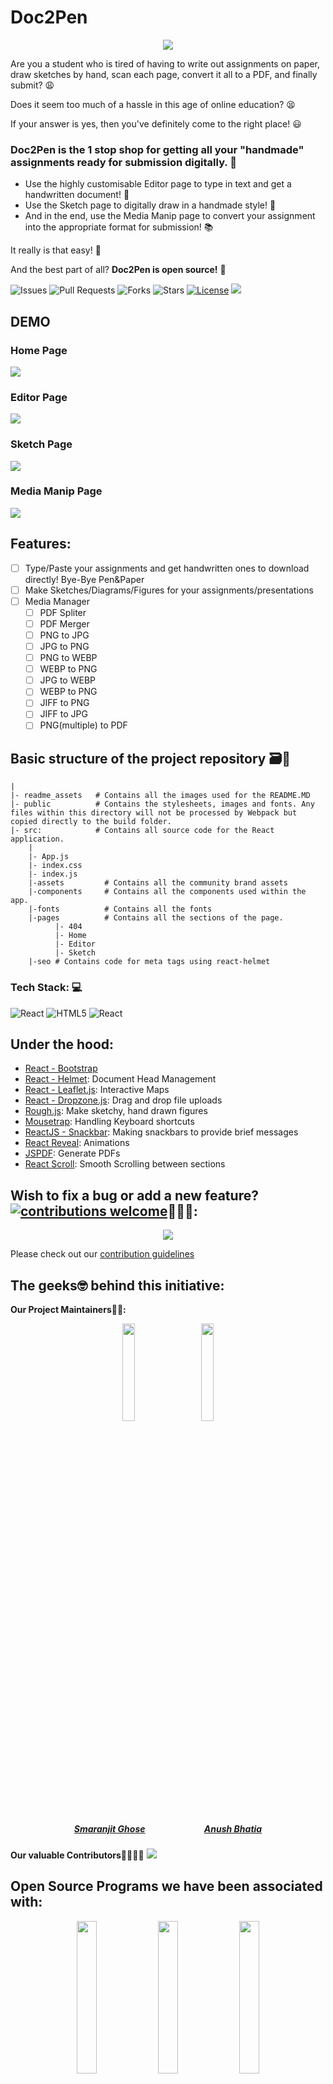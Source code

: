 # Doc2Pen

<p align="center"><img src="readme_assets/doc2pen.gif"></p>

Are you a student who is tired of having to write out assignments on paper, draw sketches by hand, scan each page, convert it all to a PDF, and finally submit? 😩

Does it seem too much of a hassle in this age of online education? 😫

If your answer is yes, then you've definitely come to the right place! 😃

### Doc2Pen is the 1 stop shop for getting all your "handmade" assignments ready for submission digitally. 🥳

- Use the highly customisable Editor page to type in text and get a handwritten document! 📝
- Use the Sketch page to digitally draw in a handmade style! 🎨
- And in the end, use the Media Manip page to convert your assignment into the appropriate format for submission! 📚

It really is that easy! 🎊

And the best part of all? **Doc2Pen is open source!** 🤩

![Issues](https://img.shields.io/github/issues/smaranjitghose/doc2pen)
![Pull Requests](https://img.shields.io/github/issues-pr/smaranjitghose/doc2pen)
![Forks](https://img.shields.io/github/forks/smaranjitghose/doc2pen)
![Stars](https://img.shields.io/github/stars/smaranjitghose/doc2pen)
[![License](https://img.shields.io/github/license/smaranjitghose/doc2pen)](https://github.com/smaranjitghose/doc2pen/blob/master/LICENSE)
![](https://img.shields.io/github/repo-size/smaranjitghose/doc2pen.svg?label=Repo%20size&style=flat-square)&nbsp;

## DEMO

### Home Page

<img src="readme_assets/home.gif">

### Editor Page

<img src="readme_assets/editor.gif">

### Sketch Page

<img src="readme_assets/sketch.gif">

### Media Manip Page

<img src="readme_assets/mediaManip.gif">

## Features:

- [ ] Type/Paste your assignments and get handwritten ones to download directly! Bye-Bye Pen&Paper
- [ ] Make Sketches/Diagrams/Figures for your assignments/presentations
- [ ] Media Manager
  - [ ] PDF Spliter
  - [ ] PDF Merger
  - [ ] PNG to JPG
  - [ ] JPG to PNG
  - [ ] PNG to WEBP
  - [ ] WEBP to PNG
  - [ ] JPG to WEBP
  - [ ] WEBP to PNG
  - [ ] JIFF to PNG
  - [ ] JIFF to JPG
  - [ ] PNG(multiple) to PDF

## Basic structure of the project repository 🗃️📂

```terminal
|
|- readme_assets   # Contains all the images used for the README.MD
|- public          # Contains the stylesheets, images and fonts. Any files within this directory will not be processed by Webpack but copied directly to the build folder.
|- src:            # Contains all source code for the React application.
    |
    |- App.js
    |- index.css
    |- index.js
    |-assets         # Contains all the community brand assets
    |-components     # Contains all the components used within the app.
    |-fonts          # Contains all the fonts
    |-pages          # Contains all the sections of the page.
          |- 404
          |- Home
          |- Editor
          |- Sketch
    |-seo # Contains code for meta tags using react-helmet
```

### Tech Stack: 💻

<img alt="React" src="https://img.shields.io/badge/react%20-%2320232a.svg?&style=for-the-badge&logo=react&logoColor=%2361DAFB"/> <img alt="HTML5" src="https://img.shields.io/badge/html5%20-%23E34F26.svg?&style=for-the-badge&logo=html5&logoColor=white"/> <img alt="React" src="https://img.shields.io/badge/Sass-CC6699?style=for-the-badge&logo=sass&logoColor=white">

## Under the hood:

- [React - Bootstrap](https://react-bootstrap.github.io/)
- [React - Helmet](https://www.npmjs.com/package/react-helmet): Document Head Management
- [React - Leaflet.js](https://react-leaflet.js.org/): Interactive Maps
- [React - Dropzone.js](https://react-dropzone.js.org/): Drag and drop file uploads
- [Rough.js](https://roughjs.com/): Make sketchy, hand drawn figures
- [Mousetrap](https://github.com/ccampbell/mousetrap): Handling Keyboard shortcuts
- [ReactJS - Snackbar](https://www.npmjs.com/package/react-js-snackbar): Making snackbars to provide brief messages
- [React Reveal](https://www.react-reveal.com/): Animations
- [JSPDF](https://www.npmjs.com/package/jspdf): Generate PDFs
- [React Scroll](https://www.npmjs.com/package/react-scroll): Smooth Scrolling between sections

## Wish to fix a bug or add a new feature?[![contributions welcome](https://img.shields.io/badge/contributions-welcome-brightgreen.svg?style=flat)](https://github.com/dwyl/esta/issues)🤝🏽🍀:

<p align = "center"><img src = "https://media.giphy.com/media/1xOe0qgiYLYWE6pkki/giphy.gif"></p>

Please check out our [contribution guidelines](./CONTRIBUTING.md)

## The geeks🤓 behind this initiative:

**Our Project Maintainers👨‍🏫:**

<p align="center">
<img width=20% src="https://avatars2.githubusercontent.com/u/46641503?v=4">&ensp;&ensp;&ensp;
<img width=20% src="https://avatars2.githubusercontent.com/u/40017559?v=4">
</p>

<a href="https://github.com/smaranjitghose">
<h5 align="center"><b>Smaranjit Ghose</b></a>&ensp;&ensp;&ensp;&ensp;&ensp;&ensp;&ensp;&ensp;&ensp;&ensp;&ensp;&ensp;&ensp;
<a href="https://github.com/anushbhatia"><b>Anush Bhatia</b></h5></a>

**Our valuable Contributors👩‍💻👨‍💻**
<a href="https://github.com/smaranjitghose/doc2pen/graphs/contributors">
<img src="https://contributors-img.web.app/image?repo=smaranjitghose/doc2pen" />
</a>

## Open Source Programs we have been associated with:

<p align="center">
<a href="https://www.pclubsummerofcode.in/"><img src="./readme_assets/psoc.png" width="25%"></a>
<a href="https://hakincodes.tech/"><img src="./readme_assets/ch.png" width="25%"></a>
<a href="https://devscript.tech/woc/"><img src="./readme_assets/dwoc.png" width="25%"></a>
</a>
<a href="https://slop.dscdaiict.in/projects"><img src="./readme_assets/SLOP.webp" width= "25%"/></a>
<a href="https://swoc.tech/"><img src="./readme_assets/SWOC-logo.webp" width= "25%" height= ""/></a>
<a href="https://crosswoc.ieeedtu.in/"><img src="./readme_assets/crosswoc.png" width= "25%"/></a>
<a href="https://mexili.github.io/winter_of_code/"><img src="./readme_assets/mwoc.png" width= "25%"/></a>
<a href="https://gssoc.girlscript.tech/"><img src="./readme_assets/gssoc.png" width= "25%"/></a>
</p>

## Code of Conduct

<p align="center"><img src="https://media.giphy.com/media/qHRwTyhWIj4UU/200w_d.gif" width=35%></p>

## License

<p align="center"><img src="https://media.giphy.com/media/xUPGcJGy8I928yIlAQ/giphy.gif" width=35%></p>

## Made with ♥ for the students of the world!

